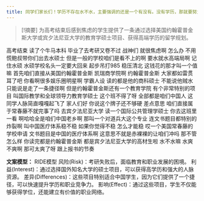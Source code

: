 ```yaml
---
title: 同学们家长们！学历不存在水不水，主要强调的还是一个有没有。没有学历，那就要努力去搞一个，会一直跟着你的！教育 
---
```

 > [!摘要]
为高考结束后感到焦虑的学生提供了一条通过选择美国约翰霍普金斯大学或宾夕法尼亚大学的教育学硕士项目、获得高端学历的留学规划。

高考结束
读了个牛马本科
毕业了去考研又卷不过
战神们
就很焦虑啊
怎么办
不用慌鲍叔带你们出去水硕士
但是一般的学校咱们是看不上的啊
要水就水高端局啊
记住水硕
水硕学校名头一定要大回来
起步吊打985
稳压清北
这钱花的那才叫一个值嘛
首先咱们直接从美国约翰霍普金斯
凯瑞商学院啊
约翰霍普金斯
大家都如雷贯耳了吧
你看啊很多娱乐圈明星啊
学霸人设
读的都是他的商科硕士
不能说他贼水
只能说是走了一条捷径啊
但是约翰霍普金斯还有一个教育学院
有个非常特别的项目
叫国际教学和全球领导力教育学硕士
这个班不得了呀
全部都是咱们中国人
这同学人脉简直嘎嘎起飞了
家人们好
你说这个牌子还不够硬
差点意思
咱们直接属于常春藤不就完事了吗
去宾夕法尼亚大学
读一个国际公共管理学硕士
你去这班里一看
啊哈哈全是咱们中国老乡啊
那叫一个对道兵大这个专业
连文书题目都特别的炸裂啊
叫中国医疗体系稳不稳
如果你觉得不稳
怎么才能稳
哎一个美国常春藤的学校申请
文书题目是中国的医疗体系啊
这意思不就是赤裸裸的让咱们冲吗
那不管怎么样
你读完都是约翰霍普金斯
都是宾夕法尼亚大学的高材生啦
水不水嘛
水爽不爽啊
那可太爽了呀
跟上报书的节奏

**文案模型：**
RIDE模型
风险(Risk)：考研失败后，面临教育和职业发展的困境。
利益(Interest)：通过选择国外知名大学的硕士项目，可以获得高学历和强大的人脉资源。
差异(Differences)：这些项目特别适合中国学生，因为它们提供了一个捷径，可以快速提升学历和职业竞争力。
影响(Effect)：通过这些项目，学生不仅能够获得学位，还能建立有价值的职业网络。

